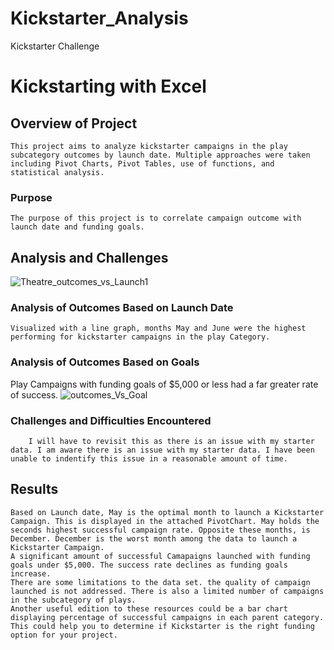# Kickstarter_Analysis
Kickstarter Challenge
# Kickstarting with Excel

## Overview of Project
    This project aims to analyze kickstarter campaigns in the play subcategory outcomes by launch date. Multiple approaches were taken including Pivot Charts, Pivot Tables, use of functions, and statistical analysis.
### Purpose
    The purpose of this project is to correlate campaign outcome with launch date and funding goals.
## Analysis and Challenges
![Theatre_outcomes_vs_Launch1](https://user-images.githubusercontent.com/93686243/141702023-bdc59211-4f70-40de-9f20-8ee83624e3a1.png)

### Analysis of Outcomes Based on Launch Date
    Visualized with a line graph, months May and June were the highest performing for kickstarter campaigns in the play Category.
### Analysis of Outcomes Based on Goals
Play Campaigns with funding goals of $5,000 or less had a far greater rate of success. ![outcomes_Vs_Goal](https://user-images.githubusercontent.com/93686243/141702028-89b40ac2-a7dd-4a80-8f38-7ab687f7d51f.png)

### Challenges and Difficulties Encountered
        I will have to revisit this as there is an issue with my starter data. I am aware there is an issue with my starter data. I have been unable to indentify this issue in a reasonable amount of time. 
## Results

    Based on Launch date, May is the optimal month to launch a Kickstarter Campaign. This is displayed in the attached PivotChart. May holds the seconds highest successful campaign rate. Opposite these months, is December. December is the worst month among the data to launch a Kickstarter Campaign.
    A significant amount of successful Camapaigns launched with funding goals under $5,000. The success rate declines as funding goals increase. 
    There are some limitations to the data set. the quality of campaign launched is not addressed. There is also a limited number of campaigns in the subcategory of plays. 
    Another useful edition to these resources could be a bar chart displaying percentage of successful campaigns in each parent category. This could help you to determine if Kickstarter is the right funding option for your project.


